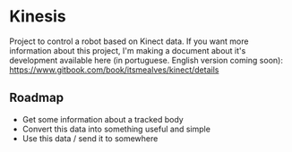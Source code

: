﻿# Kinesis
Project to control a robot based on Kinect data. If you want more information about this project, I'm making a document about it's development available here (in portuguese. English version coming soon): https://www.gitbook.com/book/itsmealves/kinect/details

## Roadmap
* Get some information about a tracked body
* Convert this data into something useful and simple
* Use this data / send it to somewhere